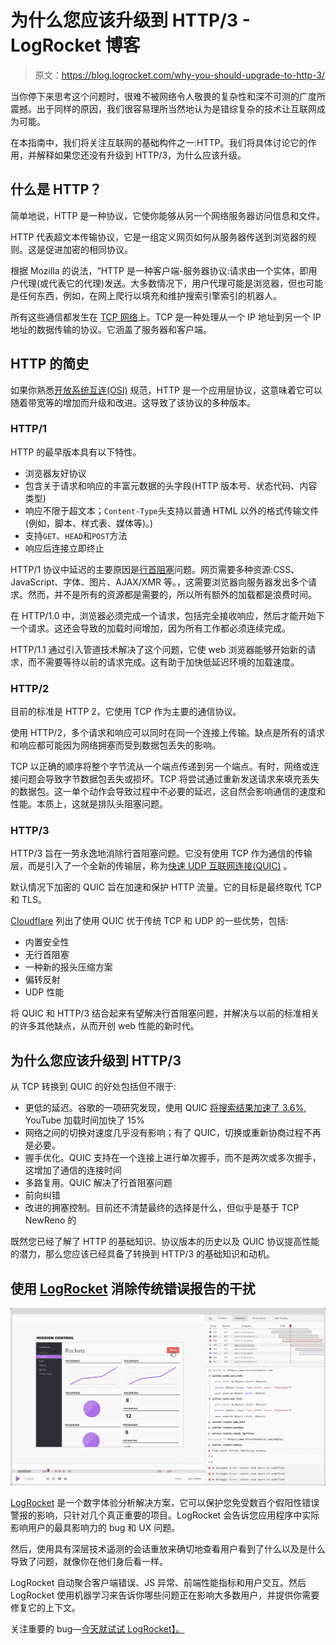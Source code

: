 # 为什么您应该升级到 HTTP/3 - LogRocket 博客

> 原文：<https://blog.logrocket.com/why-you-should-upgrade-to-http-3/>

当你停下来思考这个问题时，很难不被网络令人敬畏的复杂性和深不可测的广度所震撼。出于同样的原因，我们很容易理所当然地认为是错综复杂的技术让互联网成为可能。

在本指南中，我们将关注互联网的基础构件之一:HTTP。我们将具体讨论它的作用，并解释如果您还没有升级到 HTTP/3，为什么应该升级。

## 什么是 HTTP？

简单地说，HTTP 是一种协议，它使你能够从另一个网络服务器访问信息和文件。

HTTP 代表超文本传输协议，它是一组定义网页如何从服务器传送到浏览器的规则。这是促进加密的相同协议。

根据 Mozilla 的说法，“HTTP 是一种客户端-服务器协议:请求由一个实体，即用户代理(或代表它的代理)发送。大多数情况下，用户代理可能是浏览器，但也可能是任何东西，例如，在网上爬行以填充和维护搜索引擎索引的机器人。

所有这些通信都发生在 [TCP 网络](http://www.tcpipguide.com/free/t_TCPIPOverviewandHistory.htm)上。TCP 是一种处理从一个 IP 地址到另一个 IP 地址的数据传输的协议。它涵盖了服务器和客户端。

## HTTP 的简史

如果你熟悉[开放系统互连(OSI)](https://en.wikipedia.org/wiki/OSI_model) 规范，HTTP 是一个应用层协议，这意味着它可以随着带宽等的增加而升级和改进。这导致了该协议的多种版本。

### HTTP/1

HTTP 的最早版本具有以下特性。

*   浏览器友好协议
*   包含关于请求和响应的丰富元数据的头字段(HTTP 版本号、状态代码、内容类型)
*   响应不限于超文本；`Content-Type`头支持以普通 HTML 以外的格式传输文件(例如，脚本、样式表、媒体等)。)
*   支持`GET`、`HEAD`和`POST`方法
*   响应后连接立即终止

HTTP/1 协议中延迟的主要原因是[行首阻塞](https://en.wikipedia.org/wiki/Head-of-line_blocking)问题。网页需要多种资源:CSS、JavaScript、字体、图片、AJAX/XMR 等。，这需要浏览器向服务器发出多个请求。然而，并不是所有的资源都是需要的，所以所有额外的加载都是浪费时间。

在 HTTP/1.0 中，浏览器必须完成一个请求，包括完全接收响应，然后才能开始下一个请求。这还会导致的加载时间增加，因为所有工作都必须连续完成。

HTTP/1.1 通过引入管道技术解决了这个问题，它使 web 浏览器能够开始新的请求，而不需要等待以前的请求完成。这有助于加快低延迟环境的加载速度。

### HTTP/2

目前的标准是 HTTP 2，它使用 TCP 作为主要的通信协议。

使用 HTTP/2，多个请求和响应可以同时在同一个连接上传输。缺点是所有的请求和响应都可能因为网络拥塞而受到数据包丢失的影响。

TCP 以正确的顺序将整个字节流从一个端点传递到另一个端点。有时，网络或连接问题会导致字节数据包丢失或损坏。TCP 将尝试通过重新发送请求来填充丢失的数据包。这一单个动作会导致过程中不必要的延迟，这自然会影响通信的速度和性能。本质上，这就是排队头阻塞问题。

### HTTP/3

HTTP/3 旨在一劳永逸地消除行首阻塞问题。它没有使用 TCP 作为通信的传输层，而是引入了一个全新的传输层，称为[快速 UDP 互联网连接(QUIC)](https://blog.cloudflare.com/the-road-to-quic/) 。

默认情况下加密的 QUIC 旨在加速和保护 HTTP 流量。它的目标是最终取代 TCP 和 TLS。

[Cloudflare](https://blog.cloudflare.com/the-road-to-quic/) 列出了使用 QUIC 优于传统 TCP 和 UDP 的一些优势，包括:

*   内置安全性
*   无行首阻塞
*   一种新的报头压缩方案
*   偏转反射
*   UDP 性能

将 QUIC 和 HTTP/3 结合起来有望解决行首阻塞问题，并解决与以前的标准相关的许多其他缺点，从而开创 web 性能的新时代。

## 为什么您应该升级到 HTTP/3

从 TCP 转换到 QUIC 的好处包括但不限于:

*   更低的延迟。谷歌的一项研究发现，使用 QUIC [将搜索结果加速了 3.6%](https://medium.com/codavel-blog/quic-vs-tcp-tls-and-why-quic-is-not-the-next-big-thing-d4ef59143efd), YouTube 加载时间加快了 15%
*   网络之间的切换对速度几乎没有影响；有了 QUIC，切换或重新协商过程不再是必要。
*   握手优化。QUIC 支持在一个连接上进行单次握手，而不是两次或多次握手，这增加了通信的连接时间
*   多路复用。QUIC 解决了行首阻塞问题
*   前向纠错
*   改进的拥塞控制。目前还不清楚最终的选择是什么，但似乎是基于 TCP NewReno 的

既然您已经了解了 HTTP 的基础知识、协议版本的历史以及 QUIC 协议提高性能的潜力，那么您应该已经具备了转换到 HTTP/3 的基础知识和动机。

## 使用 [LogRocket](https://lp.logrocket.com/blg/signup) 消除传统错误报告的干扰

[![LogRocket Dashboard Free Trial Banner](img/d6f5a5dd739296c1dd7aab3d5e77eeb9.png)](https://lp.logrocket.com/blg/signup)

[LogRocket](https://lp.logrocket.com/blg/signup) 是一个数字体验分析解决方案，它可以保护您免受数百个假阳性错误警报的影响，只针对几个真正重要的项目。LogRocket 会告诉您应用程序中实际影响用户的最具影响力的 bug 和 UX 问题。

然后，使用具有深层技术遥测的会话重放来确切地查看用户看到了什么以及是什么导致了问题，就像你在他们身后看一样。

LogRocket 自动聚合客户端错误、JS 异常、前端性能指标和用户交互。然后 LogRocket 使用机器学习来告诉你哪些问题正在影响大多数用户，并提供你需要修复它的上下文。

关注重要的 bug—[今天就试试 LogRocket】。](https://lp.logrocket.com/blg/signup-issue-free)